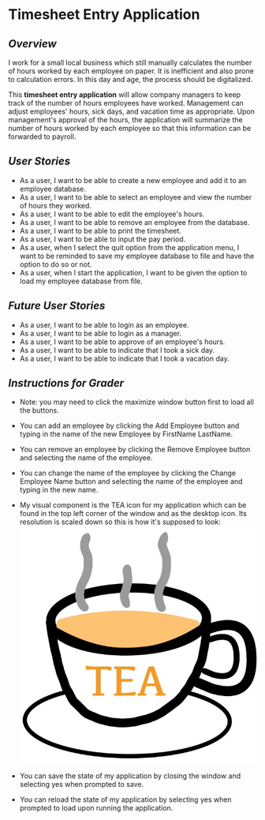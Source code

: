 # Timesheet Entry Application

## *Overview*

I work for a small local business which still manually calculates the number of hours worked by each employee on paper.
It is inefficient and also prone to calculation errors. In this day and age, the process should be digitalized.

This **timesheet entry application** will allow company managers to keep track of the number of hours employees
have worked. Management can adjust employees' hours, sick days, and vacation time as appropriate.
Upon management's approval of the hours, the application will summarize the number of hours worked by each employee
so that this information can be forwarded to payroll.

## *User Stories*
- As a user, I want to be able to create a new employee and add it to an employee database.
- As a user, I want to be able to select an employee and view the number of hours they worked.
- As a user, I want to be able to edit the employee's hours.
- As a user, I want to be able to remove an employee from the database.
- As a user, I want to be able to print the timesheet.
- As a user, I want to be able to input the pay period.
- As a user, when I select the quit option from the application menu, I want to be reminded to save my employee
database to file and have the option to do so or not.
- As a user, when I start the application, I want to be given the option to load my employee database from file.

## *Future User Stories*
- As a user, I want to be able to login as an employee.
- As a user, I want to be able to login as a manager.
- As a user, I want to be able to approve of an employee's hours.
- As a user, I want to be able to indicate that I took a sick day.
- As a user, I want to be able to indicate that I took a vacation day.

## *Instructions for Grader*

- Note: you may need to click the maximize window button first to load all the buttons.
- You can add an employee by clicking the Add Employee button and typing in the name of the new Employee by FirstName
LastName.
- You can remove an employee by clicking the Remove Employee button and selecting the name of the employee.
- You can change the name of the employee by clicking the Change Employee Name button and selecting the name of the
employee and typing in the new name.

- My visual component is the TEA icon for my application which can be found in the top left corner of the window and as
the desktop icon. Its resolution is scaled down so this is how it's supposed to look:
![img.png](img.png)
- You can save the state of my application by closing the window and selecting yes when prompted to save.
- You can reload the state of my application by selecting yes when prompted to load upon running the application.